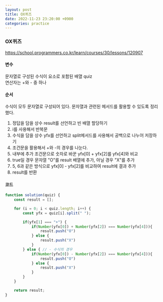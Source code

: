 ```yaml
---
layout: post
title: OX퀴즈
date: 2022-11-23 23:20:00 +0900
categories: practice
---
```

### OX퀴즈    
https://school.programmers.co.kr/learn/courses/30/lessons/120907    
    
#### 변수    
문자열로 구성된 수식이 요소로 포함된 배열 quiz    
연산자는 +와 - 중 하나    
    
#### 순서    
수식이 모두 문자열로 구성되어 있다. 문자열과 관련된 메서드를 활용할 수 있도록 정리했다.    
1. 정답을 담을 상수 result를 선언하고 빈 배열 할당하기    
2. i를 사용해서 반복문    
3. 수식을 담을 상수 yfx를 선언하고 split메서드를 사용해서 공백으로 나누어 저장하기    
4. 조건문을 활용해서 +와 -의 경우를 나눈다.    
5. 내부에 추가 조건문으로 숫자로 바꾼 yfx[0] + yfx[2]를 yfx[4]와 비교    
6. true일 경우 문자열 "O"를 result 배열에 추가, 아닐 경우 "X"를 추가    
7. 5, 6과 같은 방식으로 yfx[0] - yfx[2]를 비교하여 result에 결과 추가    
8. result를 반환    

#### 코드    
```JavaScript
function solution(quiz) {
    const result = [];

    for (i = 0; i < quiz.length; i++) {
        const yfx = quiz[i].split(" ");

        if(yfx[1] === "+") {
            if(Number(yfx[0]) + Number(yfx[2]) === Number(yfx[4])){
                result.push("O")
            } else {
                result.push("X")
            }
        } else { // - 수식의 경우
            if(Number(yfx[0]) - Number(yfx[2]) === Number(yfx[4])){
                result.push("O")
            } else {
                result.push("X")
            }
        }
    }

    return result;
}
```